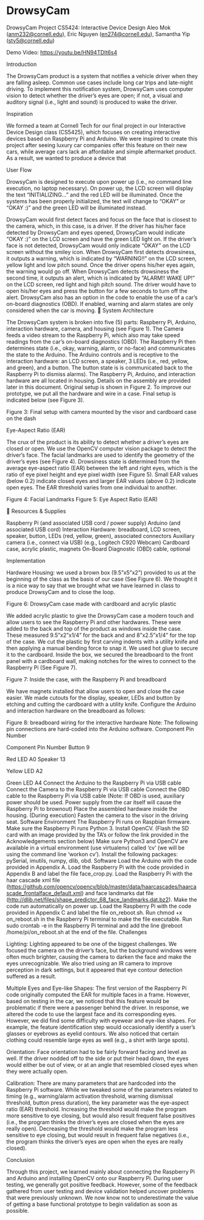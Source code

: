 # DrowsyCam


DrowsyCam Project
CS5424: Interactive Device Design
Aleo Mok (anm232@cornell.edu), Eric Nguyen (en274@cornell.edu), Samantha Yip (sty5@cornell.edu)

Demo Video: https://youtu.be/HN94TDIt6s4

Introduction

The DrowsyCam product is a system that notifies a vehicle driver when they are falling asleep. Common use cases include long car trips and late-night driving. To implement this notification system, DrowsyCam uses computer vision to detect whether the driver’s eyes are open; if not, a visual and auditory signal (i.e., light and sound) is produced to wake the driver.

Inspiration

We formed a team at Cornell Tech for our final project in our Interactive Device Design class (CS5425), which focuses on creating interactive devices based on Raspberry Pi and Arduino. We were inspired to create this project after seeing luxury car companies offer this feature on their new cars, while average cars lack an affordable and simple aftermarket product. As a result, we wanted to produce a device that 

User Flow

DrowsyCam is designed to execute upon power up (i.e., no command line execution, no laptop necessary). On power up, the LCD screen will display the text “INITIALIZING…” and the red LED will be illuminated. Once the systems has been properly initialized, the text will change to “OKAY” or “OKAY :)” and the green LED will be illuminated instead.

DrowsyCam would first detect faces and focus on the face that is closest to the camera, which, in this case, is a driver. If the driver has his/her face detected by DrowsyCam and eyes opened, DrowsyCam would indicate “OKAY :)” on the LCD screen and have the green LED light on. If the driver’s face is not detected, DrowsyCam would only indicate “OKAY” on the LCD screen without the smiley icon. When DrowsyCam first detects drowsiness, it outputs a warning, which is indicated by “WARNING!!” on the LCD screen, yellow light and low pitch sound. Once the driver opens his/her eyes again, the warning would go off. When DrowsyCam detects drowsiness the second time, it outputs an alert, which is indicated by “ALARM!! WAKE UP!” on the LCD screen, red light and high pitch sound. The driver would have to open his/her eyes and press the button for a few seconds to turn off the alert. DrowsyCam also has an option in the code to enable the use of a car’s on-board diagnostics (OBD). If enabled, warning and alarm states are only considered when the car is moving.

System Architecture

The DrowsyCam system is broken into five (5) parts: Raspberry Pi, Arduino, interaction hardware, camera, and housing (see Figure 1). The Camera feeds a video stream to the Raspberry Pi, which also may take speed readings from the car’s on-board diagnostics (OBD). The Raspberry Pi then determines state (i.e., okay, warning, alarm, or no-face) and communicates the state to the Arduino. The Arduino controls and is receptive to the interaction hardware: an LCD screen, a speaker, 3 LEDs (i.e., red, yellow, and green), and a button. The button state is is communicated back to the Raspberry Pi to dismiss alarms). The Raspberry Pi, Arduino, and interaction hardware are all located in housing. Details on the assembly are provided later in this document. Original setup is shown in Figure 2. To improve our prototype, we put all the hardware and wire in a case. Final setup is indicated below (see Figure 3).

Figure 3: Final setup with camera mounted by the visor and cardboard case on the dash


Eye-Aspect Ratio (EAR)

The crux of the product is its ability to detect whether a driver’s eyes are closed or open. We use the OpenCV computer vision package to detect the driver’s face. The facial landmarks are used to identify the geometry of the driver’s eyes (see Figure 4). Drowsiness state is determined from the average eye-aspect ratio (EAR) between the left and right eyes, which is the ratio of eye pixel height and eye pixel width (see Figure 5). Small EAR values (below 0.2) indicate closed eyes and larger EAR values (above 0.2) indicate open eyes. The EAR threshold varies from one individual to another.

Figure 4: Facial Landmarks                                   Figure 5: Eye Aspect Ratio (EAR)


Resources & Supplies

Raspberry Pi (and associated USB cord / power supply)
Arduino (and associated USB cord)
Interaction Hardware: breadboard, LCD screen, speaker, button, LEDs (red, yellow, green), associated connectors
Auxiliary camera (i.e., connect via USB) (e.g., Logitech C920 Webcam)
Cardboard case, acrylic plastic, magnets
On-Board Diagnostic (OBD) cable, optional

Implementation

Hardware
Housing: we used a brown box (9.5”x5”x2”) provided to us at the beginning of the class as the basis of our case (See Figure 6). We thought it is a nice way to say that we brought what we have learned in class to produce DrowsyCam and to close the loop.

Figure 6: DrowsyCam case made with cardboard and acrylic plastic

We added acrylic plastic to give the DrowsyCam case a modern touch and allow users to see the Raspberry Pi and other hardwares. These were added to the back and top of the product as windows inside the case. These measured 9.5”x2”x1/4” for the back and and 8”x2.5”x1/4” for the top of the case. We cut the plastic by first carving indents with a utility knife and then applying a manual bending force to snap it. We used hot glue to secure it to the cardboard.
Inside the box, we secured the breadboard to the front panel with a cardboard wall, making notches for the wires to connect to the Raspberry Pi (See Figure 7).

Figure 7: Inside the case, with the Raspberry Pi and breadboard

We have magnets installed that allow users to open and close the case easier.
We made cutouts for the display, speaker, LEDs and button by etching and cutting the cardboard with a utility knife.
Configure the Arduino and interaction hardware on the breadboard as follows:

Figure 8: breadboard wiring for the interactive hardware
Note: The following pin connections are hard-coded into the Arduino software.
Component
Pin Number


Component
Pin Number
Button
9


Red LED
A0
Speaker
13


Yellow LED
A2






Green LED
A4
Connect the Arduino to the Raspberry Pi via USB cable
Connect the Camera to the Raspberry Pi via USB cable
Connect the OBD cable to the Raspberry Pi via USB cable (Note: If OBD is used, auxiliary power should be used. Power supply from the car itself will cause the Raspberry Pi to brownout)
Place the assembled hardware inside the housing.
(During execution) Fasten the camera to the visor in the driving seat.
Software Environment
The Raspberry Pi runs on Raspbian firmware.
Make sure the Raspberry Pi runs Python 3.
Install OpenCV. (Flash the SD card with an image provided by the TA’s or follow the link provided in the Acknowledgements section below)
Make sure Python3 and OpenCV are available in a virtual environment (use virtualenv) called ‘cv’ (we will be using the command line ‘workon cv’).
Install the following packages: pySerial, imutils, numpy, dlib, obd.
Software
Load the Arduino with the code provided in Appendix A.
Load the Raspberry Pi with the code provided in Appendix B and label the file face_crop.py.
Load the Raspberry Pi with the haar cascade xml file (https://github.com/opencv/opencv/blob/master/data/haarcascades/haarcascade_frontalface_default.xml) and face landmarks dat file (http://dlib.net/files/shape_predictor_68_face_landmarks.dat.bz2).
Make the code run automatically on power up.
Load the Raspberry Pi with the code provided in Appendix C and label the file on_reboot.sh.
Run chmod +x on_reboot.sh in the Raspberry Pi terminal to make the file executable.
Run sudo crontab -e in the Raspberry Pi terminal and add the line @reboot /home/pi/on_reboot.sh at the end of the file.
Challenges

Lighting:  Lighting appeared to be one of the biggest challenges.  We focused the camera on the driver’s face, but the background windows were often much brighter, causing the camera to darken the face and make the eyes unrecognizable. We also tried using an IR camera to improve perception in dark settings, but it appeared that eye contour detection suffered as a result.

Multiple Eyes and Eye-like Shapes:  The first version of the Raspberry Pi code originally computed the EAR for multiple faces in a frame. However, based on testing in the car, we noticed that this feature would be problematic if there were a passenger behind the driver. In response, we altered the code to use the largest face and its corresponding eyes. However, we did find some difficulty with eyewear and eye-like shapes. For example, the feature identification step would occasionally identify a user’s glasses or eyebrows as eyelid contours. We also noticed that certain clothing could resemble large eyes as well (e.g., a shirt with large spots).

Orientation:  Face orientation had to be fairly forward facing and level as well.  If the driver nodded off to the side or put their head down, the eyes would either be out of view, or at an angle that resembled closed eyes when they were actually open.

Calibration: There are many parameters that are hardcoded into the Raspberry Pi software. While we tweaked some of the parameters related to timing (e.g., warning/alarm activation threshold, warning dismissal threshold, button press duration), the key parameter was the eye-aspect ratio (EAR) threshold. Increasing the threshold would make the program more sensitive to eye closing, but would also result frequent false positives (i.e., the program thinks the driver’s eyes are closed when the eyes are really open). Decreasing the threshold would make the program less sensitive to eye closing, but would result in frequent false negatives (i.e., the program thinks the driver’s eyes are open when the eyes are really closed). 

Conclusion

Through this project, we learned mainly about connecting the Raspberry Pi and Arduino and installing OpenCV onto our Raspberry Pi. During user testing, we generally got positive feedback. However, some of the feedback gathered from user testing and device validation helped uncover problems that were previously unknown. We now know not to underestimate the value of getting a base functional prototype to begin validation as soon as possible.
